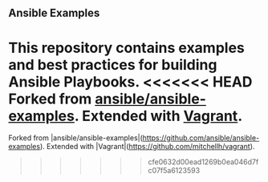 
Ansible Examples
----------------

This repository contains examples and best practices for building Ansible Playbooks.
<<<<<<< HEAD
Forked from [ansible/ansible-examples](https://github.com/ansible/ansible-examples).
Extended with [Vagrant](https://github.com/mitchellh/vagrant).
=======
Forked from |ansible/ansible-examples|(https://github.com/ansible/ansible-examples).
Extended with |Vagrant|(https://github.com/mitchellh/vagrant).
>>>>>>> cfe0632d00ead1269b0ea046d7fc07f5a6123593

